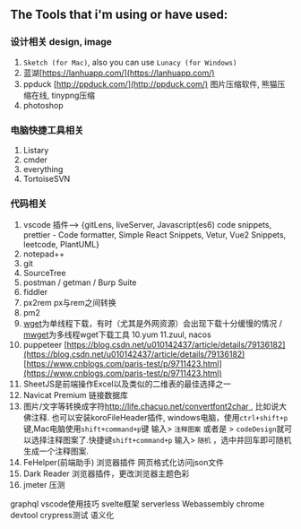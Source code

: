 ## The Tools that i'm using or have used:

### 设计相关 design, image
1. `Sketch (for Mac)`, also you can use `Lunacy (for Windows)`
2. 蓝湖[https://lanhuapp.com/](https://lanhuapp.com/)
3. ppduck [http://ppduck.com/](http://ppduck.com/) 图片压缩软件, 熊猫压缩在线, tinypng压缩
4. photoshop


### 电脑快捷工具相关
1. Listary
2. cmder
3. everything
4. TortoiseSVN

### 代码相关

1. vscode 插件--> {gitLens, liveServer, Javascript(es6) code snippets, prettier - Code formatter, Simple React Snippets, Vetur, Vue2 Snippets, leetcode, PlantUML}
2. notepad++
3. git
4. SourceTree
5. postman / getman / Burp Suite
6. fiddler
7. px2rem px与rem之间转换
8. pm2
9. [wget](https://www.cnblogs.com/sx66/p/11887022.html)为单线程下载，有时（尤其是外网资源）会出现下载十分缓慢的情况 / [mwget](https://www.cnblogs.com/biaopei/p/12017150.html)为多线程wget下载工具
10.yum
11.zuul, nacos
12. puppeteer 
[https://blog.csdn.net/u010142437/article/details/79136182](https://blog.csdn.net/u010142437/article/details/79136182)
[https://www.cnblogs.com/paris-test/p/9711423.html](https://www.cnblogs.com/paris-test/p/9711423.html)
13. SheetJS是前端操作Excel以及类似的二维表的最佳选择之一
14. Navicat Premium 链接数据库
15. 图片/文字等转换成字符[http://life.chacuo.net/convertfont2char ](http://life.chacuo.net/convertfont2char), 比如说大佛注释. 也可以安装koroFileHeader插件, windows电脑，使用`ctrl+shift+p`键,Mac电脑使用`shift+command+p`键 输入> `注释图案` 或者是 > `codeDesign`就可以选择注释图案了.快捷键`shift+command+p` 输入> `随机` ，选中并回车即可随机生成一个注释图案.
16. FeHelper(前端助手) 浏览器插件 网页格式化访问json文件
17. Dark Reader 浏览器插件，更改浏览器主题色彩
18. jmeter 压测


graphql
vscode使用技巧
svelte框架
serverless
Webassembly
chrome devtool
crypress测试
语义化
